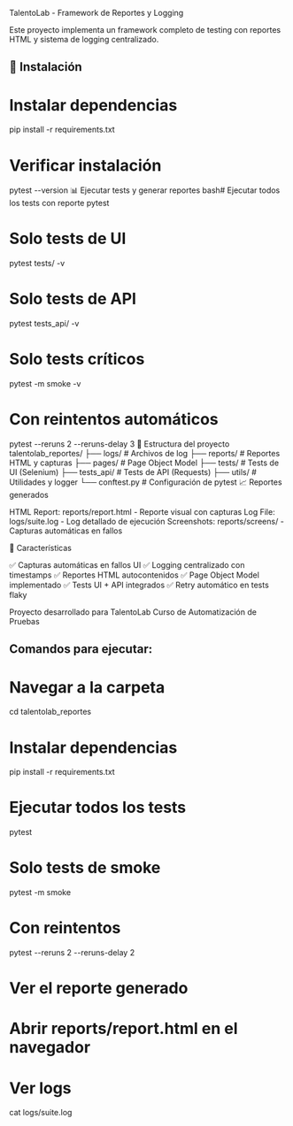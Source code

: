 TalentoLab - Framework de Reportes y Logging

Este proyecto implementa un framework completo de testing con reportes HTML y sistema de logging centralizado.

## 🚀 Instalación

# Instalar dependencias

pip install -r requirements.txt

# Verificar instalación

pytest --version
📊 Ejecutar tests y generar reportes
bash# Ejecutar todos los tests con reporte
pytest

# Solo tests de UI

pytest tests/ -v

# Solo tests de API

pytest tests_api/ -v

# Solo tests críticos

pytest -m smoke -v

# Con reintentos automáticos

pytest --reruns 2 --reruns-delay 3
📁 Estructura del proyecto
talentolab_reportes/
├── logs/ # Archivos de log
├── reports/ # Reportes HTML y capturas
├── pages/ # Page Object Model
├── tests/ # Tests de UI (Selenium)
├── tests_api/ # Tests de API (Requests)
├── utils/ # Utilidades y logger
└── conftest.py # Configuración de pytest
📈 Reportes generados

HTML Report: reports/report.html - Reporte visual con capturas
Log File: logs/suite.log - Log detallado de ejecución
Screenshots: reports/screens/ - Capturas automáticas en fallos

🔧 Características

✅ Capturas automáticas en fallos UI
✅ Logging centralizado con timestamps
✅ Reportes HTML autocontenidos
✅ Page Object Model implementado
✅ Tests UI + API integrados
✅ Retry automático en tests flaky

Proyecto desarrollado para TalentoLab
Curso de Automatización de Pruebas

## **Comandos para ejecutar:**

# Navegar a la carpeta

cd talentolab_reportes

# Instalar dependencias

pip install -r requirements.txt

# Ejecutar todos los tests

pytest

# Solo tests de smoke

pytest -m smoke

# Con reintentos

pytest --reruns 2 --reruns-delay 2

# Ver el reporte generado

# Abrir reports/report.html en el navegador

# Ver logs

cat logs/suite.log
